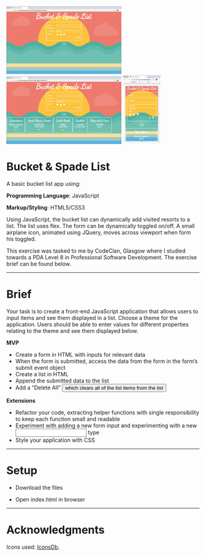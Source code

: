 <img src="https://github.com/CrugBarat/my_files/blob/master/bucket_list3.jpeg" width="300"> <img src="https://github.com/CrugBarat/my_files/blob/master/bucket_list2.jpeg" width="300"> <img src="https://github.com/CrugBarat/my_files/blob/master/bucket_list1.jpeg" height="180">


# Bucket & Spade List

A basic bucket list app using:

**Programming Language**: JavaScript

**Markup/Styling**: HTML5/CSS3

Using JavaScript, the bucket list can dynamically add visited resorts to a list. The list uses flex. The form can be dynamically toggled on/off. A small airplane icon, animated using JQuery, moves across viewport when form his toggled.

This exercise was tasked to me by CodeClan, Glasgow where I studied towards a PDA Level 8 in Professional Software Development. The exercise brief can be found below.

---

# Brief

Your task is to create a front-end JavaScript application that allows users to input items and see them displayed in a list. Choose a theme for the application. Users should be able to enter values for different properties relating to the theme and see them displayed below.

**MVP**

- Create a form in HTML with inputs for relevant data
- When the form is submitted, access the data from the form in the form’s submit event object
- Create a list in HTML
- Append the submitted data to the list
- Add a “Delete All” <button> which clears all of the list items from the list

**Extensions**

- Refactor your code, extracting helper functions with single responsibility to keep each function small and readable
- Experiment with adding a new form input and experimenting with a new <input> type
- Style your application with CSS

---

# Setup

- Download the files

- Open index.html in browser

---

# Acknowledgments

Icons used: [IconsDb](https://www.iconsdb.com/).
